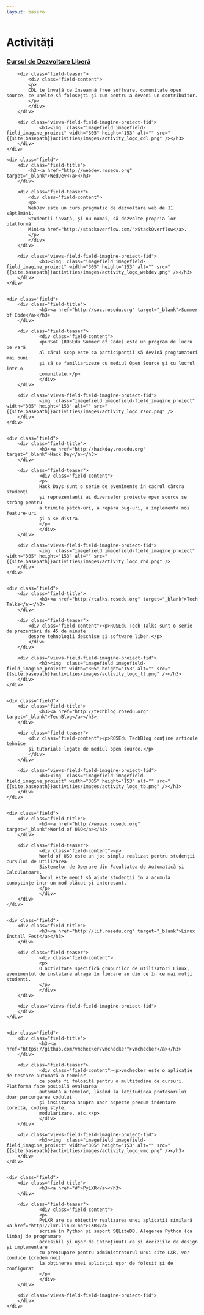 ```yaml
---
layout: basero
---
```


# Activități

<div class="wrapper">
    <div class="field">
        <div class="field-title">
            <h3><a href="http://cdl.rosedu.org" target="_blank">Cursul de Dezvoltare Liberă</a></h3>
        </div>

        <div class="field-teaser">
            <div class="field-content">
            <p>
            CDL te învață ce înseamnă free software, comunitate open source, ce unelte să folosești și cum pentru a deveni un contribuitor.
            </p>
            </div>
        </div>

        <div class="views-field-field-imagine-proiect-fid">
                <h3><img  class="imagefield imagefield-field_imagine_proiect" width="305" height="153" alt="" src="{{site.basepath}}activities/images/activity_logo_cdl.png" /></h3>
        </div>
    </div>

    <div class="field">
        <div class="field-title">
            <h3><a href="http://webdev.rosedu.org" target="_blank">WedDev</a></h3>
        </div>

        <div class="field-teaser">
            <div class="field-content">
            <p>
            WebDev este un curs pragmatic de dezvoltare web de 11 săptămâni.
            Studenții învață, și nu numai, să dezvolte propria lor platformă
            Mini<a href="http://stackoverflow.com/">StackOverflow</a>.
            </p>
            </div>
        </div>

        <div class="views-field-field-imagine-proiect-fid">
                <h3><img  class="imagefield imagefield-field_imagine_proiect" width="305" height="153" alt="" src="{{site.basepath}}activities/images/activity_logo_webdev.png" /></h3>
        </div>
    </div>


    <div class="field">
        <div class="field-title">
                <h3><a href="http://soc.rosedu.org" target="_blank">Summer of Code</a></h3>
        </div>

        <div class="field-teaser">
                <div class="field-content">
                <p>RSoC (ROSEdu Summer of Code) este un program de lucru pe vară
                al cărui scop este ca participanții să devină programatori mai buni
                și să se familiarizeze cu mediul Open Source și cu lucrul într-o
                comunitate.</p>
                </div>
        </div>

        <div class="views-field-field-imagine-proiect-fid">
                <img  class="imagefield imagefield-field_imagine_proiect" width="305" height="153" alt="" src="{{site.basepath}}activities/images/activity_logo_rsoc.png" />
        </div>
    </div>


    <div class="field">
        <div class="field-title">
                <h3><a href="http://hackday.rosedu.org" target="_blank">Hack Day</a></h3>
        </div>

        <div class="field-teaser">
                <div class="field-content">
                <p>
                Hack Days sunt o serie de evenimente în cadrul cărora studenți
                și reprezentanți ai diverselor proiecte open source se strâng pentru
                a trimite patch-uri, a repara bug-uri, a implementa noi feature-uri
                și a se distra.
                </p>
                </div>
        </div>

        <div class="views-field-field-imagine-proiect-fid">
                <img  class="imagefield imagefield-field_imagine_proiect" width="305" height="153" alt="" src="{{site.basepath}}activities/images/activity_logo_rhd.png" />
        </div>
    </div>


    <div class="field">
        <div class="field-title">
                <h3><a href="http://talks.rosedu.org" target="_blank">Tech Talks</a></h3>
        </div>

        <div class="field-teaser">
            <div class="field-content"><p>ROSEdu Tech Talks sunt o serie de prezentări de 45 de minute
            despre tehnologii deschise și software liber.</p>
            </div>
        </div>

        <div class="views-field-field-imagine-proiect-fid">
                <h3><img  class="imagefield imagefield-field_imagine_proiect" width="305" height="153" alt="" src="{{site.basepath}}activities/images/activity_logo_tt.png" /></h3>
        </div>
    </div>


    <div class="field">
        <div class="field-title">
                <h3><a href="http://techblog.rosedu.org" target="_blank">TechBlog</a></h3>
        </div>

        <div class="field-teaser">
            <div class="field-content"><p>ROSEdu TechBlog conține articole tehnice
            și tutoriale legate de mediul open source.</p>
            </div>
        </div>

        <div class="views-field-field-imagine-proiect-fid">
                <h3><img  class="imagefield imagefield-field_imagine_proiect" width="305" height="153" alt="" src="{{site.basepath}}activities/images/activity_logo_tb.png" /></h3>
        </div>
    </div>


    <div class="field">
        <div class="field-title">
                <h3><a href="http://wouso.rosedu.org" target="_blank">World of USO</a></h3>
        </div>

        <div class="field-teaser">
                <div class="field-content"><p>
                World of USO este un joc simplu realizat pentru studenții cursului de Utilizarea
                Sistemelor de Operare din Facultatea de Automatică și Calculatoare.
                Jocul este menit să ajute studenții în a acumula cunoștințe intr-un mod plăcut și interesant.
                </p>
                </div>
        </div>
    </div>


    <div class="field">
        <div class="field-title">
                <h3><a href="http://lif.rosedu.org" target="_blank">Linux Install Fest</a></h3>
        </div>

        <div class="field-teaser">
                <div class="field-content">
                <p>
                O activitate specifică grupurilor de utilizatori Linux, evenimentul de instalare atrage în fiecare an din ce în ce mai mulți studenți.
                </p>
                </div>
        </div>

        <div class="views-field-field-imagine-proiect-fid">
        </div>
    </div>


    <div class="field">
        <div class="field-title">
                <h3><a href="https://github.com/vmchecker/vmchecker">vmchecker</a></h3>
        </div>

        <div class="field-teaser">
                <div class="field-content"><p>vmchecker este o aplicație de testare automată a temelor
                ce poate fi folosită pentru o multitudine de cursuri. Platforma face posibilă evaluarea
                automată a temelor, lăsând la latitudinea profesorului doar parcurgerea codului
                și insistarea asupra unor aspecte precum indentare corectă, coding style,
                modularizare, etc.</p>
                </div>
        </div>

        <div class="views-field-field-imagine-proiect-fid">
                <h3><img  class="imagefield imagefield-field_imagine_proiect" width="305" height="153" alt="" src="{{site.basepath}}activities/images/activity_logo_vmc.png" /></h3>
        </div>
    </div>


    <div class="field">
        <div class="field-title">
                <h3><a href="#">PyLXR</a></h3>
        </div>

        <div class="field-teaser">
                <div class="field-content">
                <p>
                PyLXR are ca obiectiv realizarea unei aplicații similară <a href="http://lxr.linux.no">LXR</a>
                scrisă în Python și suport SQLiteDB. Alegerea Python (ca limbaj de programare
                accesibil și ușor de întreținut) ca și deciziile de design și implementare
                cu preocupare pentru administratorul unui site LXR, vor conduce (credem noi)
                la obținerea unei aplicații ușor de folosit și de configurat.
                </p>
                </div>
        </div>

        <div class="views-field-field-imagine-proiect-fid">
        </div>
    </div>

</div>
